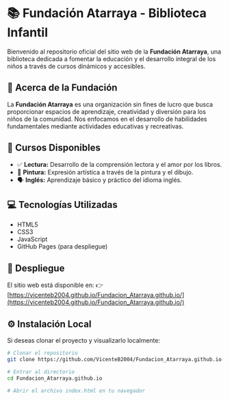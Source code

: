 # 📚 Fundación Atarraya - Biblioteca Infantil

Bienvenido al repositorio oficial del sitio web de la **Fundación Atarraya**, una biblioteca dedicada a fomentar la educación y el desarrollo integral de los niños a través de cursos dinámicos y accesibles.

## 🌟 Acerca de la Fundación

La **Fundación Atarraya** es una organización sin fines de lucro que busca proporcionar espacios de aprendizaje, creatividad y diversión para los niños de la comunidad. Nos enfocamos en el desarrollo de habilidades fundamentales mediante actividades educativas y recreativas.

## 📖 Cursos Disponibles

- ✅ **Lectura:** Desarrollo de la comprensión lectora y el amor por los libros.
- 🎨 **Pintura:** Expresión artística a través de la pintura y el dibujo.
- 🗣️ **Inglés:** Aprendizaje básico y práctico del idioma inglés.

## 💻 Tecnologías Utilizadas

- HTML5
- CSS3
- JavaScript
- GitHub Pages (para despliegue)

## 🚀 Despliegue

El sitio web está disponible en:
👉 [https://vicenteb2004.github.io/Fundacion_Atarraya.github.io/](https://vicenteb2004.github.io/Fundacion_Atarraya.github.io/)

## ⚙️ Instalación Local

Si deseas clonar el proyecto y visualizarlo localmente:

```bash
# Clonar el repositorio
git clone https://github.com/VicenteB2004/Fundacion_Atarraya.github.io.git

# Entrar al directorio
cd Fundacion_Atarraya.github.io

# Abrir el archivo index.html en tu navegador
